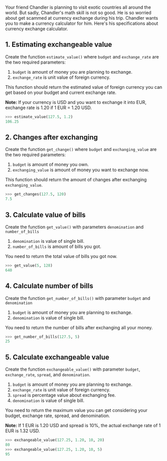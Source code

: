 Your friend Chandler is planning to visit exotic countries all around the world. But sadly, Chandler's math skill is not so good. He is so worried about get scammed at currency exchange during his trip. Chandler wants you to make a currency calculator for him. Here's his specifications about currency exchange calculator.

## 1. Estimating exchangeable value

Create the function `estimate_value()` where `budget` and `exchange_rate` are the two required parameters:

1. `budget` is amount of money you are planning to exchange.
2. `exchange_rate` is unit value of foreign currency.

This function should return the estimated value of foreign currency you can get based on your budget and current exchange rate.

**Note:** If your currency is USD and you want to exchange it into EUR, exchange rate is 1.20 if 1 EUR = 1.20 USD.

```python
>>> estimate_value(127.5, 1.2)
106.25
```

## 2. Changes after exchanging

Create the function `get_change()` where `budget` and `exchanging_value` are the two required parameters:

1. `budget` is amount of money you own.
2. `exchanging_value` is amount of money you want to exchange now.

This function should return the amount of changes after exchanging `exchanging_value`.

```python
>>> get_changes(127.5, 120)
7.5
```

## 3. Calculate value of bills

Create the function `get_value()` with parameters `denomination` and `number_of_bills`

1. `denomination` is value of single bill.
2. `number_of_bills` is amount of bills you got.

You need to return the total value of bills you got now.

```python
>>> get_value(5, 128)
640
```

## 4. Calculate number of bills

Create the function `get_number_of_bills()` with parameter `budget` and `denomination`

1. `budget` is amount of money you are planning to exchange.
2. `denomination` is value of single bill.

You need to return the number of bills after exchanging all your money.

```python
>>> get_number_of_bills(127.5, 5)
25
```

## 5. Calculate exchangeable value

Create the function `exchangeable_value()` with parameter `budget`, `exchange_rate`, `spread`, and `denomination`.

1. `budget` is amount of money you are planning to exchange.
2. `exchange_rate` is unit value of foreign currency.
3. `spread` is percentage value about exchanging fee.
4. `denomination` is value of single bill.

You need to return the maximum value you can get considering your budget, exchange rate, spread, and denomination.

**Note:** If 1 EUR is 1.20 USD and spread is 10%, the actual exchange rate of 1 EUR is 1.32 USD.

```python
>>> exchangeable_value(127.25, 1.20, 10, 20)
80
>>> exchangeable_value(127.25, 1.20, 10, 5)
95
```
